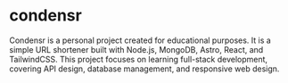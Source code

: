 # condensr
Condensr is a personal project created for educational purposes. It is a simple URL shortener built with Node.js, MongoDB, Astro, React, and TailwindCSS. This project focuses on learning full-stack development, covering API design, database management, and responsive web design.
